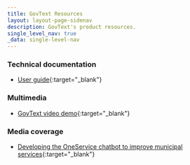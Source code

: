 ```yaml
---
title: GovText Resources
layout: layout-page-sidenav
description: GovText's product resources.
single_level_nav: true
_data: single-level-nav
---
```


### Technical documentation

- [User guide](https://www.govtext.gov.sg/docs/intro){:target="_blank"}

### Multimedia

- [GovText video demo](https://www.govtext.gov.sg/docs/resources/video-demo){:target="_blank"}

### Media coverage

- [Developing the OneService chatbot to improve municipal services](https://www.tech.gov.sg/media/technews/developing-the-one-service-chatbot){:target="_blank"}
